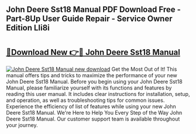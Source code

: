 ## John Deere Sst18 Manual PDF Download Free - Part-8Up User Guide Repair - Service Owner Edition LIi8i

# <h2><a href="http://bc94537.oget.top/?id=John+Deere+Sst18+Manual">🔗Download New 👉🔴 John Deere Sst18 Manual</a></h2>

[![John Deere Sst18 Manual new download](https://i.imgur.com/5g1atiW.png)](http://bc94537.oget.top/?id=John+Deere+Sst18+Manual)
Get the Most Out of It! This manual offers tips and tricks to maximize the performance of your new John Deere Sst18 Manual. Before you begin using your John Deere Sst18 Manual, please familiarize yourself with its functions and features by reading this user manual. It includes clear instructions for installation, setup, and operation, as well as troubleshooting tips for common issues. Experience the efficiency of list of features while using your new John Deere Sst18 Manual. We're Here to Help You Every Step of the Way John Deere Sst18 Manual. Our customer support team is available throughout your journey.
